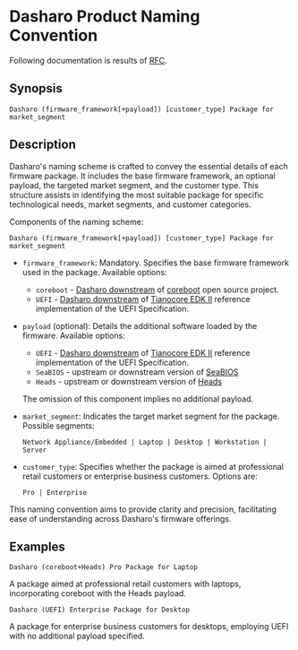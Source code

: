 # Dasharo Product Naming Convention

Following documentation is results of [RFC](https://github.com/Dasharo/dasharo-issues/issues/762).

## Synopsis

```plain
Dasharo (firmware_framework[+payload]) [customer_type] Package for
market_segment
```

## Description

Dasharo's naming scheme is crafted to convey the essential details of each
firmware package. It includes the base firmware framework, an optional payload,
the targeted market segment, and the customer type. This structure assists in
identifying the most suitable package for specific technological needs, market
segments, and customer categories.

Components of the naming scheme:

```plain
Dasharo (firmware_framework[+payload]) [customer_type] Package for
market_segment
```

- `firmware_framework`: Mandatory. Specifies the base firmware framework used
  in the package. Available options:

    + `coreboot` - [Dasharo downstream](https://github.com/Dasharo/coreboot) of
    [coreboot](https://coreboot.org) open source project.
    + `UEFI` - [Dasharo downstream](https://github.com/Dasharo/edk2) of
    [Tianocore EDK II](https://github.com/tianocore/edk2) reference
    implementation of the UEFI Specification.

- `payload` (optional): Details the additional software loaded by the firmware.
  Available options:

    + `UEFI` - [Dasharo downstream](https://github.com/Dasharo/edk2) of
    [Tianocore EDK II](https://github.com/tianocore/edk2) reference
    implementation of the UEFI Specification.
    + `SeaBIOS` - upstream or downstream version of [SeaBIOS](https://www.seabios.org)
    + `Heads` - upstream or downstream version of [Heads](https://github.com/linuxboot/heads/)

  The omission of this component implies no additional payload.

- `market_segment`: Indicates the target market segment for the package.
  Possible segments:

  ```plain
  Network Appliance/Embedded | Laptop | Desktop | Workstation | Server
  ```

- `customer_type`: Specifies whether the package is aimed at professional
  retail customers or enterprise business customers. Options are:

  ```plain
  Pro | Enterprise
  ```

This naming convention aims to provide clarity and precision, facilitating ease
of understanding across Dasharo's firmware offerings.

## Examples

```plain
Dasharo (coreboot+Heads) Pro Package for Laptop
```

A package aimed at professional retail customers with laptops, incorporating
coreboot with the Heads payload.

```plain
Dasharo (UEFI) Enterprise Package for Desktop
```

A package for enterprise business customers for desktops, employing UEFI with
no additional payload specified.
